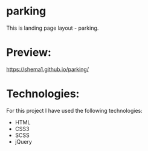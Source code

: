 # parking
This is landing page layout - parking.

# Preview:
https://shema1.github.io/parking/

# Technologies:
For this project I have used the following technologies:
* HTML
* CSS3
* SCSS
* jQuery

